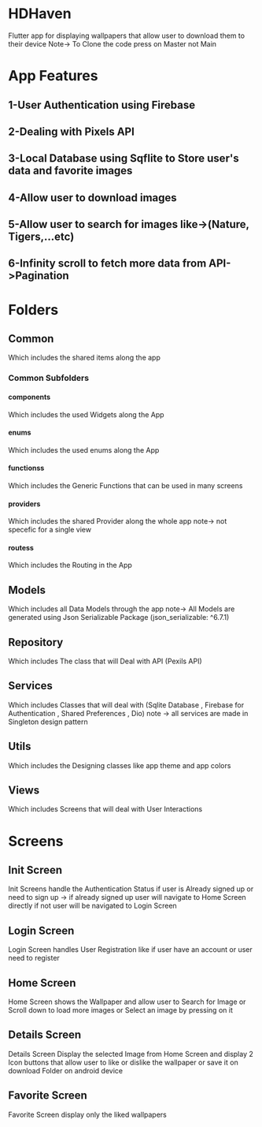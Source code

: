 # HDHaven
Flutter app for displaying wallpapers that allow user to download them to their device Note-> To Clone the code press on Master not Main

# App Features
## 1-User Authentication using Firebase
## 2-Dealing with Pixels API
## 3-Local Database using Sqflite to Store user's data and favorite images
## 4-Allow user to download images
## 5-Allow user to search for images like->(Nature, Tigers,...etc)
## 6-Infinity scroll to fetch more data from API->Pagination
# Folders
## Common
Which includes the shared items along the app
### Common Subfolders
#### components
Which includes the used Widgets along the App
#### enums
Which includes the used enums along the App
#### functionss
Which includes the Generic Functions that can be used in many screens
#### providers
Which includes the shared Provider along the whole app note-> not specefic for a single view
#### routess
Which includes the Routing in the App
## Models
Which includes all Data Models through the app note-> All Models are generated using Json Serializable Package (json_serializable: ^6.7.1)
## Repository
Which includes The class that will Deal with API (Pexils API)
## Services
Which includes Classes that will deal with (Sqlite Database , Firebase for Authentication , Shared Preferences , Dio) note -> all services are made in Singleton design pattern
## Utils
Which includes the Designing classes like app theme and app colors
## Views
Which includes Screens that will deal with User Interactions
# Screens
## Init Screen
Init Screens handle the Authentication Status if user is Already signed up or need to sign up -> if already signed up user will navigate to Home Screen directly if not user will be navigated to Login Screen
## Login Screen
Login Screen handles User Registration like if user have an account or user need to register
## Home Screen
Home Screen shows the Wallpaper and allow user to Search for Image or Scroll down to load more images or Select an image by pressing on it
## Details Screen
Details Screen Display the selected Image from Home Screen and display 2 Icon buttons that allow user to like or dislike the wallpaper or save it on download Folder on android device
## Favorite Screen
Favorite Screen display only the liked wallpapers

